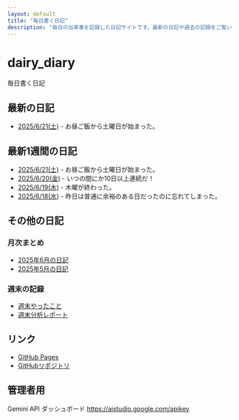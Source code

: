 ```yaml
---
layout: default
title: "毎日書く日記"
description: "毎日の出来事を記録した日記サイトです。最新の日記や過去の記録をご覧いただけます。"
---
```


# dairy_diary

毎日書く日記

## 最新の日記

- [2025/6/21(土)](diary/2025/06/20250621.md) - お昼ご飯から土曜日が始まった。

## 最新1週間の日記

- [2025/6/21(土)](diary/2025/06/20250621.md) - お昼ご飯から土曜日が始まった。
- [2025/6/20(金)](diary/2025/06/20250620.md) - いつの間にか10日以上連続だ！
- [2025/6/19(木)](diary/2025/06/20250619.md) - 木曜が終わった。
- [2025/6/18(水)](diary/2025/06/20250618.md) - 昨日は普通に余裕のある日だったのに忘れてしまった。

## その他の日記

### 月次まとめ

- [2025年6月の日記](diary/2025/monthly/202506.md)
- [2025年5月の日記](diary/2025/monthly/202505.md)

### 週末の記録

- [週末やったこと](diary/2025/weekend/weekend_diary.md)
- [週末分析レポート](diary/2025/weekend/analysis_report.md)

## リンク

- [GitHub Pages](https://hika-pan.github.io/daily_diary/)
- [GitHubリポジトリ](https://github.com/hika-pan/daily_diary)

## 管理者用

Gemini API ダッシュボード <https://aistudio.google.com/apikey>
